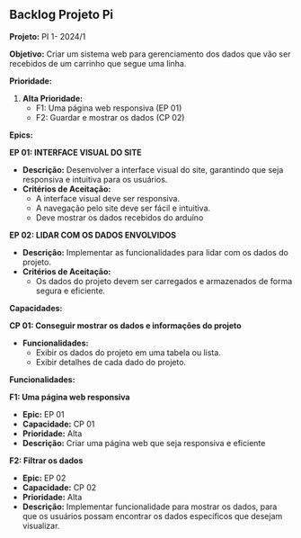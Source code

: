 ## Backlog Projeto Pi

**Projeto:** PI 1- 2024/1

**Objetivo:** Criar um sistema web para gerenciamento dos dados que vão ser recebidos de um carrinho que segue uma linha.

**Prioridade:**

1. **Alta Prioridade:**
    * F1: Uma página web responsiva (EP 01)
    * F2: Guardar e mostrar os dados (CP 02)

**Epics:**

**EP 01: INTERFACE VISUAL DO SITE**

* **Descrição:** Desenvolver a interface visual do site, garantindo que seja responsiva e intuitiva para os usuários.
* **Critérios de Aceitação:**
    * A interface visual deve ser responsiva.
    * A navegação pelo site deve ser fácil e intuitiva.
    * Deve mostrar os dados recebidos do arduíno

**EP 02: LIDAR COM OS DADOS ENVOLVIDOS**

* **Descrição:** Implementar as funcionalidades para lidar com os dados do projeto.
* **Critérios de Aceitação:**
    * Os dados do projeto devem ser carregados e armazenados de forma segura e eficiente.

**Capacidades:**

**CP 01: Conseguir mostrar os dados e informações do projeto**

* **Funcionalidades:**
    * Exibir os dados do projeto em uma tabela ou lista.
    * Exibir detalhes de cada dado do projeto.

**Funcionalidades:**

**F1: Uma página web responsiva**

* **Epic:** EP 01
* **Capacidade:** CP 01
* **Prioridade:** Alta
* **Descrição:** Criar uma página web que seja responsiva e eficiente

**F2: Filtrar os dados**

* **Epic:** EP 02
* **Capacidade:** CP 02
* **Prioridade:** Alta
* **Descrição:** Implementar funcionalidade para mostrar os dados, para que os usuários possam encontrar os dados específicos que desejam visualizar.
